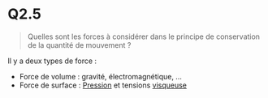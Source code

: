 # Q2.5

> Quelles sont les forces à considérer dans le principe de conservation de la quantité de mouvement ?

Il y a deux types de force :
- Force de volume : gravité, électromagnétique, …
- Force de surface : [Pression](../Notion/Pression.md) et tensions [visqueuse](../Notion/Viscosité.md)